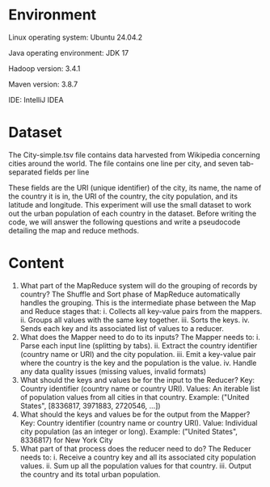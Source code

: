 # Environment 
Linux operating system: Ubuntu 24.04.2   


Java operating environment: JDK 17


Hadoop version: 3.4.1


Maven version: 3.8.7


IDE: IntelliJ IDEA

# Dataset
The City-simple.tsv file contains data harvested from Wikipedia concerning cities around the world. The file contains one line per city, and seven tab-separated fields per line


These fields are the URI (unique identifier) of the city, its name, the name of the country it is in, the URI of the country, the city population, and its latitude and longitude. This experiment will use the small dataset to work out the urban population of each country in the dataset.
Before writing the code, we will answer the following questions and write a pseudocode detailing the map and reduce methods.

# Content
1. What part of the MapReduce system will do the grouping of records by country?
The Shuffle and Sort phase of MapReduce automatically handles the grouping. This is the intermediate phase between the Map and Reduce stages that:
i.	Collects all key-value pairs from the mappers.
ii.	Groups all values with the same key together.
iii.	Sorts the keys.
iv.	Sends each key and its associated list of values to a reducer.
2. What does the Mapper need to do to its inputs?
The Mapper needs to:
i.	Parse each input line (splitting by tabs).
ii.	Extract the country identifier (country name or URI) and the city population.
iii.	Emit a key-value pair where the country is the key and the population is the value.
iv.	Handle any data quality issues (missing values, invalid formats)
3. What should the keys and values be for the input to the Reducer?
Key: Country identifier (country name or country URI).
Values: An iterable list of population values from all cities in that country.
Example: ("United States", [8336817, 3971883, 2720546, ...])
4. What should the keys and values be for the output from the Mapper?
Key: Country identifier (country name or country URI).
Value: Individual city population (as an integer or long).
Example: ("United States", 8336817) for New York City
5. What part of that process does the reducer need to do?
The Reducer needs to:
i.	Receive a country key and all its associated city population values.
ii.	Sum up all the population values for that country.
iii.	Output the country and its total urban population.
